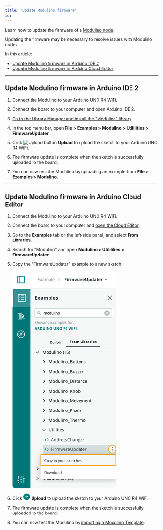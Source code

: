 ```yaml
---
title: "Update Modulino firmware"
id: 
---
```


Learn how to update the firmware of a [Modulino node](https://store-usa.arduino.cc/products/plug-and-make-kit?srsltid=AfmBOopomr-DZVLRzl_VhXSSemiNa75qfABCHjqhvLQs7vz9_2PLgQN9#:~:text=technology%20%E2%80%93%20and%20yours.-,What%20are%20Modulino%C2%AE%3F,-Modulino%C2%AE%20are%20sensors).

Updating the firmware may be necessary to resolve issues with Modulino nodes.

In this article:

- [Update Modulino firmware in Arduino IDE 2](#update-modulino-firmware-in-arduino-ide-2)
- [Update Modulino firmware in Arduino Cloud Editor](#update-modulino-firmware-in-arduino-cloud-editor)

---

<a id="ide"></a>

## Update Modulino firmware in Arduino IDE 2

1. Connect the Modulino to your Arduino UNO R4 WiFi.

2. Connect the board to your computer and open Arduino IDE 2.

3. [Go to the Library Manager and install the "Modulino" library](https://support.arduino.cc/hc/en-us/articles/5145457742236-Add-libraries-to-Arduino-IDE).

4. In the top menu bar, open **File > Examples > Modulino > Utililities > FirmwareUpdater**.

5. Click ![Upload button](img/symbol_upload2.png) **Upload** to upload the sketch to your Arduino UNO R4 WiFi.

6. The firmware update is complete when the sketch is successfully uploaded to the board.

7. You can now test the Modulino by uploading an example from **File > Examples > Modulino**.

---

<a id="iot"></a>

## Update Modulino firmware in Arduino Cloud Editor

1. Connect the Modulino to your Arduino UNO R4 WiFi.

2. Connect the board to your computer and [open the Cloud Editor](https://support.arduino.cc/hc/en-us/articles/13809101080732-Open-the-Cloud-Editor).

3. Go to the **Examples** tab on the left-side panel, and select **From Libraries**.

4. Search for "Modulino" and open **Modulino > Utililities > FirmwareUpdater**.

5. Copy the "FirmwareUpdater" example to a new sketch.

    !["Examples" tab in Cloud Editor showing Modulino examples, with 'FirmwareUpdater' selected and 'Copy in your sketches' highlighted](img/modulino_firmwareUpdater.png)

6. Click ![Upload button](img/symbol_upload_cloud.png) **Upload** to upload the sketch to your Arduino UNO R4 WiFi.

7. The firmware update is complete when the sketch is successfully uploaded to the board.

8. You can now test the Modulino by [importing a Modulino Template](https://support.arduino.cc/hc/en-us/articles/14826942993308-Import-an-Arduino-Cloud-Template).
